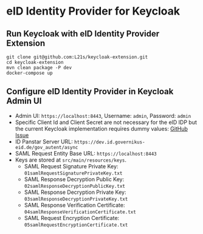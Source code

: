 # eID Identity Provider for Keycloak

## Run Keycloak with eID Identity Provider Extension
`git clone git@github.com:L21s/keycloak-extension.git`  
`cd keycloak-extension`  
`mvn clean package -P dev`  
`docker-compose up`  

## Configure eID Identity Provider in Keycloak Admin UI
- Admin UI: `https://localhost:8443`, Username: `admin`, Password: `admin`
- Specific Client Id and Client Secret are not necessary for the eID IDP but the current Keycloak implementation requires dummy values: [GitHub Issue](https://github.com/keycloak/keycloak/issues/21891)
- ID Panstar Server URL: `https://dev.id.governikus-eid.de/gov_autent/async`
- SAML Request Entity Base URL: `https://localhost:8443`
- Keys are stored at `src/main/resources/keys`.
  - SAML Request Signature Private Key: `01samlRequestSignaturePrivateKey.txt`
  - SAML Response Decryption Public Key: `02samlResponseDecryptionPublicKey.txt`
  - SAML Response Decryption Private Key: `03samlResponseDecryptionPrivateKey.txt`
  - SAML Response Verification Certificate: `04samlResponseVerificationCertificate.txt`
  - SAML Request Encryption Certificate: `05samlRequestEncryptionCertificate.txt`
